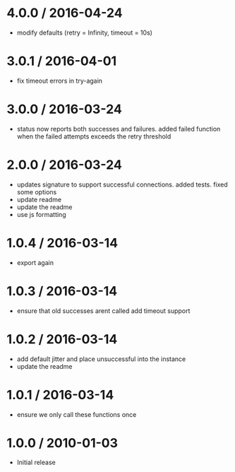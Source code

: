 
4.0.0 / 2016-04-24
==================

  * modify defaults (retry = Infinity, timeout = 10s)

3.0.1 / 2016-04-01
==================

  * fix timeout errors in try-again

3.0.0 / 2016-03-24
==================

  * status now reports both successes and failures. added failed function when the failed attempts exceeds the retry threshold

2.0.0 / 2016-03-24
==================

  * updates signature to support successful connections. added tests. fixed some options
  * update readme
  * update the readme
  * use js formatting

1.0.4 / 2016-03-14
==================

  * export again

1.0.3 / 2016-03-14
==================

  * ensure that old successes arent called add timeout support

1.0.2 / 2016-03-14
==================

  * add default jitter and place unsuccessful into the instance
  * update the readme

1.0.1 / 2016-03-14
==================

  * ensure we only call these functions once

1.0.0 / 2010-01-03
==================

  * Initial release
